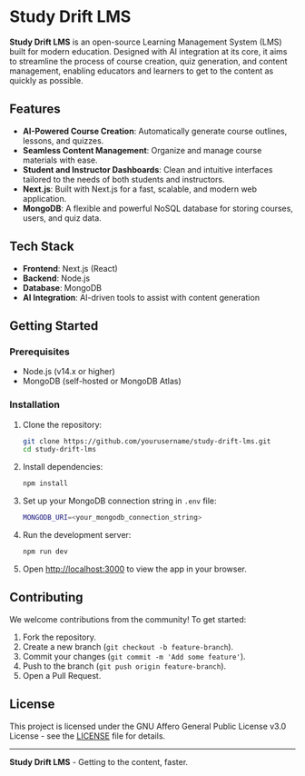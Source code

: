 # Study Drift LMS

**Study Drift LMS** is an open-source Learning Management System (LMS) built for modern education. Designed with AI integration at its core, it aims to streamline the process of course creation, quiz generation, and content management, enabling educators and learners to get to the content as quickly as possible.

## Features

- **AI-Powered Course Creation**: Automatically generate course outlines, lessons, and quizzes.
- **Seamless Content Management**: Organize and manage course materials with ease.
- **Student and Instructor Dashboards**: Clean and intuitive interfaces tailored to the needs of both students and instructors.
- **Next.js**: Built with Next.js for a fast, scalable, and modern web application.
- **MongoDB**: A flexible and powerful NoSQL database for storing courses, users, and quiz data.

## Tech Stack

- **Frontend**: Next.js (React)
- **Backend**: Node.js
- **Database**: MongoDB
- **AI Integration**: AI-driven tools to assist with content generation

## Getting Started

### Prerequisites

- Node.js (v14.x or higher)
- MongoDB (self-hosted or MongoDB Atlas)

### Installation

1. Clone the repository:

   ```bash
   git clone https://github.com/yourusername/study-drift-lms.git
   cd study-drift-lms
   ```

2. Install dependencies:

   ```bash
   npm install
   ```

3. Set up your MongoDB connection string in `.env` file:

   ```bash
   MONGODB_URI=<your_mongodb_connection_string>
   ```

4. Run the development server:

   ```bash
   npm run dev
   ```

5. Open [http://localhost:3000](http://localhost:3000) to view the app in your browser.

## Contributing

We welcome contributions from the community! To get started:

1. Fork the repository.
2. Create a new branch (`git checkout -b feature-branch`).
3. Commit your changes (`git commit -m 'Add some feature'`).
4. Push to the branch (`git push origin feature-branch`).
5. Open a Pull Request.

## License

This project is licensed under the GNU Affero General Public License v3.0 License - see the [LICENSE](LICENSE) file for details.

---

**Study Drift LMS** - Getting to the content, faster.
